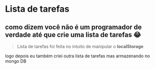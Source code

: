 # Lista de tarefas

## como dizem você não é um programador de verdade até que crie uma lista de tarefas :joy:

>Lista de tarefas foi feita no intuito de manipular o **localStorage**

logo depois eu também criei outra lista de tarefas mas armazenando no mongo DB
